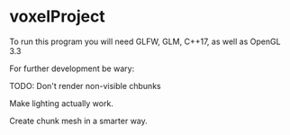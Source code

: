 # voxelProject

To run this program you will need GLFW, GLM, C++17, as well as OpenGL 3.3

For further development be wary:

TODO:
Don't render non-visible chbunks

Make lighting actually work.

Create chunk mesh in a smarter way.
